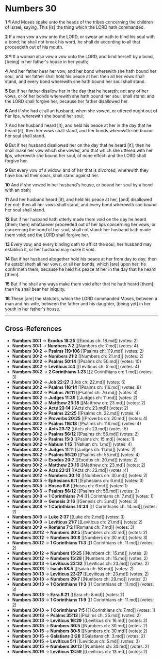 # Numbers 30

**1** ¶ And Moses spake unto the heads of the tribes concerning the children of Israel, saying, This [is] the thing which the LORD hath commanded.

**2** If a man vow a vow unto the LORD, or swear an oath to bind his soul with a bond; he shall not break his word, he shall do according to all that proceedeth out of his mouth.

**3** ¶ If a woman also vow a vow unto the LORD, and bind herself by a bond, [being] in her father's house in her youth;

**4** And her father hear her vow, and her bond wherewith she hath bound her soul, and her father shall hold his peace at her: then all her vows shall stand, and every bond wherewith she hath bound her soul shall stand.

**5** But if her father disallow her in the day that he heareth; not any of her vows, or of her bonds wherewith she hath bound her soul, shall stand: and the LORD shall forgive her, because her father disallowed her.

**6** And if she had at all an husband, when she vowed, or uttered ought out of her lips, wherewith she bound her soul;

**7** And her husband heard [it], and held his peace at her in the day that he heard [it]: then her vows shall stand, and her bonds wherewith she bound her soul shall stand.

**8** But if her husband disallowed her on the day that he heard [it]; then he shall make her vow which she vowed, and that which she uttered with her lips, wherewith she bound her soul, of none effect: and the LORD shall forgive her.

**9** But every vow of a widow, and of her that is divorced, wherewith they have bound their souls, shall stand against her.

**10** And if she vowed in her husband's house, or bound her soul by a bond with an oath;

**11** And her husband heard [it], and held his peace at her, [and] disallowed her not: then all her vows shall stand, and every bond wherewith she bound her soul shall stand.

**12** But if her husband hath utterly made them void on the day he heard [them; then] whatsoever proceeded out of her lips concerning her vows, or concerning the bond of her soul, shall not stand: her husband hath made them void; and the LORD shall forgive her.

**13** Every vow, and every binding oath to afflict the soul, her husband may establish it, or her husband may make it void.

**14** But if her husband altogether hold his peace at her from day to day; then he establisheth all her vows, or all her bonds, which [are] upon her: he confirmeth them, because he held his peace at her in the day that he heard [them].

**15** But if he shall any ways make them void after that he hath heard [them]; then he shall bear her iniquity.

**16** These [are] the statutes, which the LORD commanded Moses, between a man and his wife, between the father and his daughter, [being yet] in her youth in her father's house.

---

## Cross-References

- **Numbers 30:1** → **Exodus 18:25** [[Exodus ch: 18.md]] (votes: 2)
- **Numbers 30:1** → **Numbers 7:2** [[Numbers ch: 7.md]] (votes: 4)
- **Numbers 30:2** → **Psalms 119:106** [[Psalms ch: 119.md]] (votes: 2)
- **Numbers 30:2** → **Numbers 21:2** [[Numbers ch: 21.md]] (votes: 2)
- **Numbers 30:2** → **Psalms 50:14** [[Psalms ch: 50.md]] (votes: 10)
- **Numbers 30:2** → **Leviticus 5:4** [[Leviticus ch: 5.md]] (votes: 4)
- **Numbers 30:2** → **2 Corinthians 1:23** [[2 Corinthians ch: 1.md]] (votes: 3)
- **Numbers 30:2** → **Job 22:27** [[Job ch: 22.md]] (votes: 6)
- **Numbers 30:2** → **Psalms 116:14** [[Psalms ch: 116.md]] (votes: 8)
- **Numbers 30:2** → **Psalms 76:11** [[Psalms ch: 76.md]] (votes: 3)
- **Numbers 30:2** → **Judges 11:39** [[Judges ch: 11.md]] (votes: 2)
- **Numbers 30:2** → **Matthew 23:18** [[Matthew ch: 23.md]] (votes: 2)
- **Numbers 30:2** → **Acts 23:14** [[Acts ch: 23.md]] (votes: 2)
- **Numbers 30:2** → **Psalms 22:25** [[Psalms ch: 22.md]] (votes: 4)
- **Numbers 30:2** → **Proverbs 20:25** [[Proverbs ch: 20.md]] (votes: 4)
- **Numbers 30:2** → **Psalms 116:18** [[Psalms ch: 116.md]] (votes: 4)
- **Numbers 30:2** → **Acts 23:12** [[Acts ch: 23.md]] (votes: 5)
- **Numbers 30:2** → **Psalms 56:12** [[Psalms ch: 56.md]] (votes: 2)
- **Numbers 30:2** → **Psalms 15:3** [[Psalms ch: 15.md]] (votes: 1)
- **Numbers 30:2** → **Nahum 1:15** [[Nahum ch: 1.md]] (votes: 4)
- **Numbers 30:2** → **Judges 11:11** [[Judges ch: 11.md]] (votes: 2)
- **Numbers 30:2** → **Psalms 55:20** [[Psalms ch: 55.md]] (votes: 4)
- **Numbers 30:2** → **Exodus 20:7** [[Exodus ch: 20.md]] (votes: 2)
- **Numbers 30:2** → **Matthew 23:16** [[Matthew ch: 23.md]] (votes: 2)
- **Numbers 30:2** → **Acts 23:21** [[Acts ch: 23.md]] (votes: 4)
- **Numbers 30:2** → **Numbers 30:10** [[Numbers ch: 30.md]] (votes: 2)
- **Numbers 30:5** → **Ephesians 6:1** [[Ephesians ch: 6.md]] (votes: 3)
- **Numbers 30:5** → **Hosea 6:6** [[Hosea ch: 6.md]] (votes: 1)
- **Numbers 30:6** → **Psalms 56:12** [[Psalms ch: 56.md]] (votes: 3)
- **Numbers 30:8** → **1 Corinthians 7:4** [[1 Corinthians ch: 7.md]] (votes: 1)
- **Numbers 30:8** → **Genesis 3:16** [[Genesis ch: 3.md]] (votes: 3)
- **Numbers 30:8** → **1 Corinthians 14:34** [[1 Corinthians ch: 14.md]] (votes: 2)
- **Numbers 30:9** → **Luke 2:37** [[Luke ch: 2.md]] (votes: 3)
- **Numbers 30:9** → **Leviticus 21:7** [[Leviticus ch: 21.md]] (votes: 2)
- **Numbers 30:9** → **Romans 7:2** [[Romans ch: 7.md]] (votes: 3)
- **Numbers 30:12** → **Numbers 30:5** [[Numbers ch: 30.md]] (votes: 2)
- **Numbers 30:12** → **Numbers 30:8** [[Numbers ch: 30.md]] (votes: 3)
- **Numbers 30:12** → **1 Corinthians 11:3** [[1 Corinthians ch: 11.md]] (votes: 2)
- **Numbers 30:12** → **Numbers 15:25** [[Numbers ch: 15.md]] (votes: 2)
- **Numbers 30:12** → **Numbers 15:28** [[Numbers ch: 15.md]] (votes: 2)
- **Numbers 30:13** → **Leviticus 23:32** [[Leviticus ch: 23.md]] (votes: 2)
- **Numbers 30:13** → **Isaiah 58:5** [[Isaiah ch: 58.md]] (votes: 2)
- **Numbers 30:13** → **Leviticus 23:27** [[Leviticus ch: 23.md]] (votes: 2)
- **Numbers 30:13** → **Numbers 29:7** [[Numbers ch: 29.md]] (votes: 2)
- **Numbers 30:13** → **1 Corinthians 11:3** [[1 Corinthians ch: 11.md]] (votes: 3)
- **Numbers 30:13** → **Ezra 8:21** [[Ezra ch: 8.md]] (votes: 2)
- **Numbers 30:13** → **1 Corinthians 11:9** [[1 Corinthians ch: 11.md]] (votes: 2)
- **Numbers 30:13** → **1 Corinthians 7:5** [[1 Corinthians ch: 7.md]] (votes: 1)
- **Numbers 30:13** → **Psalms 35:13** [[Psalms ch: 35.md]] (votes: 2)
- **Numbers 30:13** → **Leviticus 16:29** [[Leviticus ch: 16.md]] (votes: 2)
- **Numbers 30:15** → **Numbers 30:5** [[Numbers ch: 30.md]] (votes: 2)
- **Numbers 30:15** → **Numbers 30:8** [[Numbers ch: 30.md]] (votes: 2)
- **Numbers 30:15** → **Galatians 3:28** [[Galatians ch: 3.md]] (votes: 2)
- **Numbers 30:15** → **Leviticus 5:1** [[Leviticus ch: 5.md]] (votes: 3)
- **Numbers 30:15** → **Numbers 30:12** [[Numbers ch: 30.md]] (votes: 2)
- **Numbers 30:16** → **Leviticus 13:59** [[Leviticus ch: 13.md]] (votes: 2)
